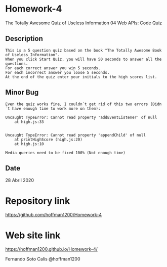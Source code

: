 # Homework-4

The Totally Awesome Quiz of Useless Information
04 Web APIs: Code Quiz

## Description

    This is a 5 question quiz based on the book "The Totally Awesome Book of Useless Information". 
    When you click Start Quiz, you will have 50 seconds to answer all the questions.
    For each correct answer you win 5 seconds.
    For each incorrect answer you loose 5 seconds.
    At the end of the quiz enter your initials to the high scores list.

## Minor Bug

    Even the quiz works fine, I couldn´t get rid of this two errors (Didn´t have enough time to work more on them):

    Uncaught TypeError: Cannot read property 'addEventListener' of null
        at high.js:33
    
    
    Uncaught TypeError: Cannot read property 'appendChild' of null
        at printHighScore (high.js:20)
        at high.js:10
        
    Media queries need to be fixed 100% (Not enough time)

## Date

  28 Abril 2020
  
# Repository link

https://github.com/hoffman1200/Homework-4

# Web site link

https://hoffman1200.github.io/Homework-4/


Fernando Soto Calis @hoffman1200



